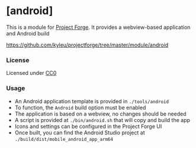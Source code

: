 # [android]

This is a module for [Project Forge](https://projectforge.dev). It provides a webview-based application and Android build

https://github.com/kyleu/projectforge/tree/master/module/android

### License 

Licensed under [CC0](https://creativecommons.org/publicdomain/zero/1.0)

### Usage
- An Android application template is provided in `./tools/android`
- To function, the `Android` build option must be enabled
- The application is based on a webview, no changes should be needed
- A script is provided at `./bin/android.sh` that will copy and build the app
- Icons and settings can be configured in the Project Forge UI
- Once built, you can find the Android Studio project at `./build/dist/mobile_android_app_arm64`

